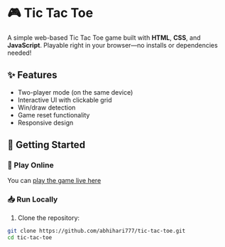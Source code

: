 # 🎮 Tic Tac Toe

A simple web-based Tic Tac Toe game built with **HTML**, **CSS**, and **JavaScript**. Playable right in your browser—no installs or dependencies needed!

## ✨ Features

- Two-player mode (on the same device)
- Interactive UI with clickable grid
- Win/draw detection
- Game reset functionality
- Responsive design

## 🚀 Getting Started

### 🔗 Play Online 

You can [play the game live here]([https://your-live-link-if-hosted.com](https://abhihari777.github.io/tic-tac-toe/))  

### 📥 Run Locally

1. Clone the repository:

```bash
git clone https://github.com/abhihari777/tic-tac-toe.git
cd tic-tac-toe
